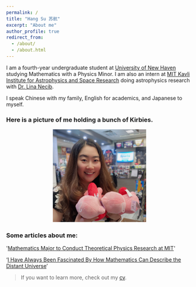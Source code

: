 ```yaml
---
permalink: /
title: "Hang Su 苏航"
excerpt: "About me"
author_profile: true
redirect_from: 
  - /about/
  - /about.html
---
```


 I am a fourth-year undergraduate student at [University of New Haven](https://www.newhaven.edu/) studying Mathematics with a Physics Minor. I am also an intern at [MIT Kavli Institute for Astrophysics and Space Research](https://space.mit.edu/) doing astrophysics research with [Dr. Lina Necib](https://physics.mit.edu/faculty/lina-necib/).

 I speak Chinese with my family, English for academics, and Japanese to myself. 

### Here is a picture of me holding a bunch of Kirbies.
 <p align="center">
  <img alt="Kirby" src="/images/Kirby.JPG" width="50%">
</p>

### Some articles about me:

 '[Mathematics Major to Conduct Theoretical Physics Research at MIT](https://www.newhaven.edu/news/blog/2022/hang-su.php?utm_source=2022-03-20&utm_medium=email&utm_campaign=weeklygallop)'

 ‘[I Have Always Been Fascinated By How Mathematics Can Describe the Distant Universe](https://www.newhaven.edu/news/blog/2021/hang-su-surf.php)’

> If you want to learn more, check out my [cv](/files/cv.pdf).
